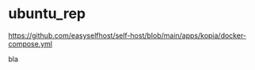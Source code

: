 # ubuntu_rep

https://github.com/easyselfhost/self-host/blob/main/apps/kopia/docker-compose.yml


bla